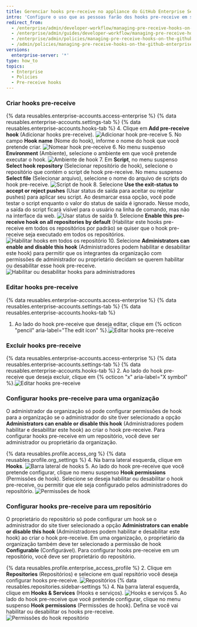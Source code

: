 ```yaml
---
title: Gerenciar hooks pre-receive no appliance do GitHub Enterprise Server
intro: 'Configure o uso que as pessoas farão dos hooks pre-receive em seus appliances do {% data variables.product.prodname_ghe_server %}.'
redirect_from:
  - /enterprise/admin/developer-workflow/managing-pre-receive-hooks-on-the-github-enterprise-server-appliance
  - /enterprise/admin/guides/developer-workflow/managing-pre-receive-hooks-on-the-github-enterprise-appliance/
  - /enterprise/admin/policies/managing-pre-receive-hooks-on-the-github-enterprise-server-appliance
  - /admin/policies/managing-pre-receive-hooks-on-the-github-enterprise-server-appliance
versions:
  enterprise-server: '*'
type: how_to
topics:
  - Enterprise
  - Policies
  - Pre-receive hooks
---
```


### Criar hooks pre-receive

{% data reusables.enterprise-accounts.access-enterprise %}
{% data reusables.enterprise-accounts.settings-tab %}
{% data reusables.enterprise-accounts.hooks-tab %}
4. Clique em **Add pre-receive hook** (Adicionar hooks pre-receive). ![Adicionar hook pre-receive](/assets/images/enterprise/site-admin-settings/add-pre-receive-hook.png)
5. No campo **Hook name** (Nome do hook), informe o nome do hook que você pretende criar. ![Nomear hook pre-receive](/assets/images/enterprise/site-admin-settings/hook-name.png)
6. No menu suspenso **Environment** (Ambiente), selecione o ambiente em que você pretende executar o hook. ![Ambiente de hook](/assets/images/enterprise/site-admin-settings/environment.png)
7. Em **Script**, no menu suspenso **Select hook repository** (Selecionar repositório de hook), selecione o repositório que contém o script de hook pre-receive. No menu suspenso **Select file** (Selecionar arquivo), selecione o nome do arquivo de scripts do hook pre-receive. ![Script de hook](/assets/images/enterprise/site-admin-settings/hook-script.png)
8. Selecione **Use the exit-status to accept or reject pushes** (Usar status de saída para aceitar ou rejeitar pushes) para aplicar seu script. Ao desmarcar essa opção, você pode testar o script enquanto o valor do status de saída é ignorado. Nesse modo, a saída do script ficará visível para o usuário na linha de comando, mas não na interface da web. ![Usar status de saída](/assets/images/enterprise/site-admin-settings/use-exit-status.png)
9. Selecione **Enable this pre-receive hook on all repositories by default** (Habilitar este hooks pre-receive em todos os repositórios por padrão) se quiser que o hook pre-receive seja executado em todos os repositórios. ![Habilitar hooks em todos os repositório](/assets/images/enterprise/site-admin-settings/enable-hook-all-repos.png)
10. Selecione **Administrators can enable and disable this hook** (Administradores podem habilitar e desabilitar este hook) para permitir que os integrantes da organização com permissões de administrador ou proprietário decidam se querem habilitar ou desabilitar esse hook pre-receive. ![Habilitar ou desabilitar hooks para administradores](/assets/images/enterprise/site-admin-settings/admins-enable-hook.png)

### Editar hooks pre-receive

{% data reusables.enterprise-accounts.access-enterprise %}
{% data reusables.enterprise-accounts.settings-tab %}
{% data reusables.enterprise-accounts.hooks-tab %}
1. Ao lado do hook pre-receive que deseja editar, clique em {% octicon "pencil" aria-label="The edit icon" %}.![Editar hooks pre-receive](/assets/images/enterprise/site-admin-settings/edit-pre-receive-hook.png)

### Excluir hooks pre-receive

{% data reusables.enterprise-accounts.access-enterprise %}
{% data reusables.enterprise-accounts.settings-tab %}
{% data reusables.enterprise-accounts.hooks-tab %}
2. Ao lado do hook pre-receive que deseja excluir, clique em {% octicon "x" aria-label="X symbol" %}.![Editar hooks pre-receive](/assets/images/enterprise/site-admin-settings/delete-pre-receive-hook.png)

### Configurar hooks pre-receive para uma organização

O administrador da organização só pode configurar permissões de hook para a organização se o administrador do site tiver selecionado a opção **Administrators can enable or disable this hook** (Administradores podem habilitar e desabilitar este hook) ao criar o hook pre-receive. Para configurar hooks pre-receive em um repositório, você deve ser administrador ou proprietário da organização.

{% data reusables.profile.access_org %}
{% data reusables.profile.org_settings %}
4. Na barra lateral esquerda, clique em **Hooks**. ![Barra lateral de hooks](/assets/images/enterprise/orgs-and-teams/hooks-sidebar.png)
5. Ao lado do hook pre-receive que você pretende configurar, clique no menu suspenso **Hook permissions** (Permissões de hook). Selecione se deseja habilitar ou desabilitar o hook pre-receive, ou permitir que ele seja configurado pelos administradores do repositório. ![Permissões de hook](/assets/images/enterprise/orgs-and-teams/hook-permissions.png)

### Configurar hooks pre-receive para um repositório

O proprietário do repositório só pode configurar um hook se o administrador do site tiver selecionado a opção **Administrators can enable or disable this hook** (Administradores podem habilitar e desabilitar este hook) ao criar o hook pre-receive. Em uma organização, o proprietário da organização também deve ter selecionado a permissão de hook **Configurable** (Configurável). Para configurar hooks pre-receive em um repositório, você deve ser proprietário do repositório.

{% data reusables.profile.enterprise_access_profile %}
2. Clique em **Repositories** (Repositórios) e selecione em qual repsitório você deseja configurar hooks pre-receive. ![Repositórios](/assets/images/enterprise/repos/repositories.png)
{% data reusables.repositories.sidebar-settings %}
4. Na barra lateral esquerda, clique em **Hooks & Services** (Hooks e serviços). ![Hooks e serviços](/assets/images/enterprise/repos/hooks-services.png)
5. Ao lado do hook pre-receive que você pretende configurar, clique no menu suspenso **Hook permissions** (Permissões de hook). Defina se você vai habilitar ou desabilitar os hooks pre-receive. ![Permissões do hook repositório](/assets/images/enterprise/repos/repo-hook-permissions.png)
